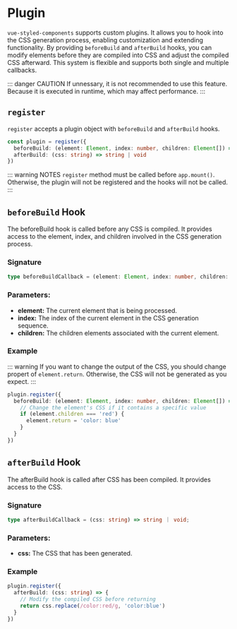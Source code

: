# Plugin <Badge type="tip" text="^1.9.0" />

`vue-styled-components` supports custom plugins. It allows you to hook into the CSS generation process, enabling customization and extending functionality. By providing `beforeBuild` and `afterBuild` hooks, you can modify elements before they are compiled into CSS and adjust the compiled CSS afterward. This system is flexible and supports both single and multiple callbacks.

::: danger CAUTION
If unnessary, it is not recommended to use this feature. Because it is executed in runtime, which may affect performance.
:::

## `register`

`register` accepts a plugin object with `beforeBuild` and `afterBuild` hooks.

```ts
const plugin = register({
  beforeBuild: (element: Element, index: number, children: Element[]) => {},
  afterBuild: (css: string) => string | void
})
```

::: warning NOTES
`register` method must be called before `app.mount()`. Otherwise, the plugin will not be registered and the hooks will not be called.
:::

## `beforeBuild` Hook

The beforeBuild hook is called before any CSS is compiled. It provides access to the element, index, and children involved in the CSS generation process.

### Signature

```ts
type beforeBuildCallback = (element: Element, index: number, children: Element[]) => void
```

### Parameters:

- **element:** The current element that is being processed.
- **index:** The index of the current element in the CSS generation sequence.
- **children:** The children elements associated with the current element.

### Example

::: warning
If you want to change the output of the CSS, you should change propert of `element.return`. Otherwise, the CSS will not be generated as you expect.
:::

```ts
plugin.register({
  beforeBuild: (element: Element, index: number, children: Element[]) => {
    // Change the element's CSS if it contains a specific value
    if (element.children === 'red') {
      element.return = 'color: blue'
    }
  }
})
```

## `afterBuild` Hook

The afterBuild hook is called after CSS has been compiled. It provides access to the CSS.

### Signature

```ts
type afterBuildCallback = (css: string) => string ｜ void;
```

### Parameters:

- **css:** The CSS that has been generated.

### Example

```ts
plugin.register({
  afterBuild: (css: string) => {
    // Modify the compiled CSS before returning
    return css.replace(/color:red/g, 'color:blue')
  }
})
```
